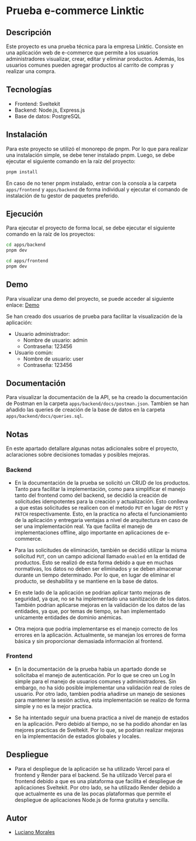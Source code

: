 # Prueba e-commerce Linktic

## Descripción
Este proyecto es una prueba técnica para la empresa Linktic. Consiste en una aplicación web de e-commerce que permite a los usuarios administradores visualizar, crear, editar y eliminar productos. Además, los usuarios comunes pueden agregar productos al carrito de compras y realizar una compra.

## Tecnologías
- Frontend: Sveltekit
- Backend: Node.js, Express.js
- Base de datos: PostgreSQL

## Instalación
Para este proyecto se utilizó el monorepo de pnpm. Por lo que para realizar una instalación simple, se debe tener instalado pnpm. Luego, se debe ejecutar el siguiente comando en la raíz del proyecto:
```bash
pnpm install
```

En caso de no tener pnpm instalado, entrar con la consola a la carpeta `apps/frontend` y `apps/backend` de forma individual y ejecutar el comando de instalación de tu gestor de paquetes preferido.

## Ejecución
Para ejecutar el proyecto de forma local, se debe ejecutar el siguiente comando en la raíz de los proyectos:
```bash
cd apps/backend
pnpm dev
```
```bash
cd apps/frontend
pnpm dev
```

## Demo
Para visualizar una demo del proyecto, se puede acceder al siguiente enlace: [Demo](https://prueba-linktic.vercel.app/)

Se han creado dos usuarios de prueba para facilitar la visualización de la aplicación:
- Usuario administrador:
  - Nombre de usuario: admin
  - Contraseña: 123456
- Usuario común:
  - Nombre de usuario: user
  - Contraseña: 123456
  
## Documentación
Para visualizar la documentación de la API, se ha creado la documentación de Postman en la carpeta `apps/backend/docs/postman.json`. Tambien se han añadido las queries de creación de la base de datos en la carpeta `apps/backend/docs/queries.sql`.

## Notas
En este apartado detallare algunas notas adicionales sobre el proyecto, aclaraciones sobre decisiones tomadas y posibles mejoras.

### Backend
- En la documentación de la prueba se solicitó un CRUD de los productos. Tanto para facilitar la implementación, como para simplificar el manejo tanto del frontend como del backend, se decidió la creación de solicitudes idempotentes para la creación y actualización. Esto conlleva a que estas solicitudes se realicen con el metodo `PUT` en lugar de `POST` y `PATCH` respectivamente. Esto, en la practica no afecta el funcionamiento de la aplicación y entregaria ventajas a nivel de arquitectura en caso de ser una implementación real. Ya que facilita el manejo de implementaciones offline, algo importante en aplicaciones de e-commerce.

- Para las solicitudes de eliminación, también se decidió utilizar la misma solicitud `PUT`, con un campo adicional llamado `enabled` en la entidad de productos. Esto se realizó de esta forma debido a que en muchas normativas, los datos no deben ser eliminados y se deben almacenar durante un tiempo determinado. Por lo que, en lugar de eliminar el producto, se deshabilita y se mantiene en la base de datos.

- En este lado de la aplicación se podrian aplicar tanto mejoras de seguridad, ya que, no se ha implementado una sanitización de los datos. También podrian aplicarse mejoras en la validación de los datos de las entidades, ya que, por temas de tiempo, se han implementado unicamente entidades de dominio anémicas.

- Otra mejora que podria implementarse es el manejo correcto de los errores en la aplicación. Actualmente, se manejan los errores de forma básica y sin proporcionar demasiada información al frontend.

### Frontend
- En la documentación de la prueba habia un apartado donde se solicitaba el manejo de autenticación. Por lo que se creo un Log In simple para el manejo de usuarios comunes y administradores. Sin embargo, no ha sido posible implementar una validación real de roles de usuario. Por otro lado, tambien podria añadirse un manejo de sesiones para mantener la sesión activa, esta implementación se realizo de forma simple y no es la mejor practica.

- Se ha intentado seguir una buena practica a nivel de manejo de estados en la aplicación. Pero debido al tiempo, no se ha podido ahondar en las mejores practicas de Sveltekit. Por lo que, se podrian realizar mejoras en la implementación de estados globales y locales.

## Despliegue
- Para el despliegue de la aplicación se ha utilizado Vercel para el frontend y Render para el backend. Se ha utilizado Vercel para el frontend debido a que es una plataforma que facilita el despliegue de aplicaciones Sveltekit. Por otro lado, se ha utilizado Render debido a que actualmente es una de las pocas plataformas que permite el despliegue de aplicaciones Node.js de forma gratuita y sencilla.


## Autor
- [Luciano Morales](https://github.com/luc-mo)
